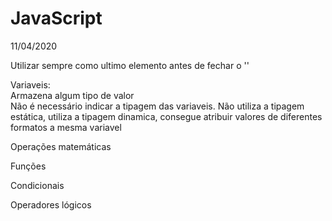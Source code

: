 # JavaScript

11/04/2020

Utilizar sempre como ultimo elemento antes de fechar o '<body>'

Variaveis: 
<br>Armazena algum tipo de valor
<br>Não é necessário indicar a tipagem das variaveis. Não utiliza a tipagem estática, utiliza a tipagem dinamica, consegue atribuir valores de diferentes formatos a mesma variavel

Operações matemáticas

Funções

Condicionais

Operadores lógicos

